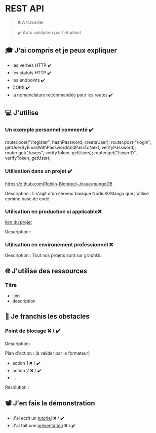 # REST API

> ❌ A travailler

> ✔️ Auto validation par l'étudiant

## 🎓 J'ai compris et je peux expliquer

- les verbes HTTP  ✔️
- les statuts HTTP  ✔️
- les endpoints  ✔️
- CORS ✔️
- la nomenclature recommandée pour les routes  ✔️

## 💻 J'utilise

### Un exemple personnel commenté  ✔️

router.post("/register", hashPassword, createUser);
router.post("/login", getUserByEmailWithPasswordAndPassToNext, verifyPassword);
router.get("/users", verifyToken, getUsers);
router.get("/:userID", verifyToken, getUser);

### Utilisation dans un projet ✔️

https://github.com/Roblin-Blondeel-Josue/mangoDB

Description : Il s'agit d'un serveur basique NodeJS/Mango que j'utilise comme base de code

### Utilisation en production si applicable❌ 

[lien du projet](...)

Description :

### Utilisation en environement professionnel ❌ 

Description : Tout nos projets sont sur graphQL

## 🌐 J'utilise des ressources

### Titre

- lien
- description

## 🚧 Je franchis les obstacles

### Point de blocage ❌ / ✔️

Description:

Plan d'action : (à valider par le formateur)

- action 1 ❌ / ✔️
- action 2 ❌ / ✔️
- ...

Résolution :

## 📽️ J'en fais la démonstration

- J'ai ecrit un [tutoriel](...) ❌ / ✔️
- J'ai fait une [présentation](...) ❌ / ✔️
